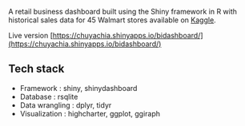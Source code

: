A retail business dashboard built using the Shiny framework in R with historical sales data for 45 Walmart stores available on [Kaggle](https://www.kaggle.com/c/walmart-recruiting-store-sales-forecasting). 

Live version [https://chuyachia.shinyapps.io/bidashboard/](https://chuyachia.shinyapps.io/bidashboard/)

## Tech stack
* Framework : shiny, shinydashboard
* Database : rsqlite
* Data wrangling : dplyr, tidyr
* Visualization : highcharter, ggplot, ggiraph
